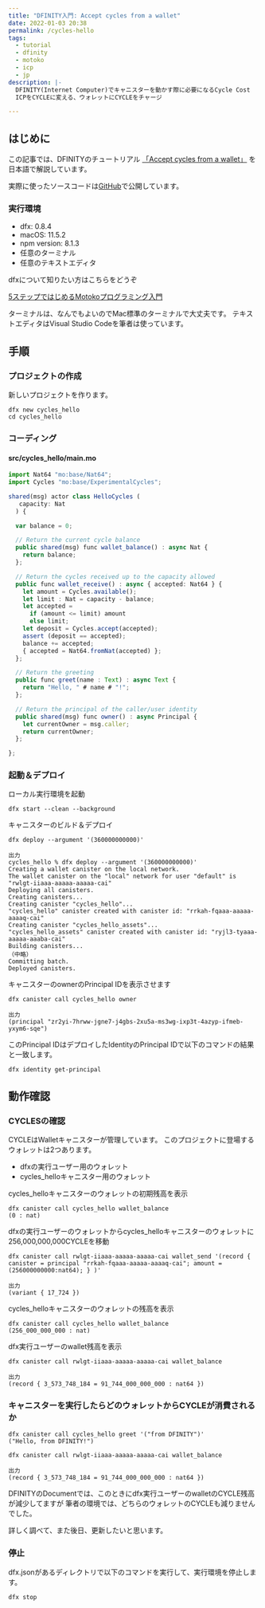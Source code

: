 ```yaml
---
title: "DFINITY入門: Accept cycles from a wallet"
date: 2022-01-03 20:38
permalink: /cycles-hello
tags:
  - tutorial
  - dfinity
  - motoko
  - icp
  - jp
description: |-
  DFINITY(Internet Computer)でキャニスターを動かす際に必要になるCycle Cost
  ICPをCYCLEに変える、ウォレットにCYCLEをチャージ

---
```


## はじめに
この記事では、DFINITYのチュートリアル
[「Accept cycles from a wallet」](https://smartcontracts.org/docs/developers-guide/tutorials/simple-cycles.html)
を日本語で解説しています。

実際に使ったソースコードは[GitHub](https://github.com/smacon-dev/motoko-tutorial/tree/main/cycles_hello)で公開しています。

### 実行環境
* dfx: 0.8.4
* macOS: 11.5.2
* npm version: 8.1.3
* 任意のターミナル
* 任意のテキストエディタ

dfxについて知りたい方はこちらをどうぞ

[5ステップではじめるMotokoプログラミング入門](/hello-motoko)

ターミナルは、なんでもよいのでMac標準のターミナルで大丈夫です。
テキストエディタはVisual Studio Codeを筆者は使っています。

## 手順
### プロジェクトの作成

新しいプロジェクトを作ります。

```
dfx new cycles_hello
cd cycles_hello
```

### コーディング

#### src/cycles_hello/main.mo
```ts
import Nat64 "mo:base/Nat64";
import Cycles "mo:base/ExperimentalCycles";

shared(msg) actor class HelloCycles (
   capacity: Nat
  ) {

  var balance = 0;

  // Return the current cycle balance
  public shared(msg) func wallet_balance() : async Nat {
    return balance;
  };

  // Return the cycles received up to the capacity allowed
  public func wallet_receive() : async { accepted: Nat64 } {
    let amount = Cycles.available();
    let limit : Nat = capacity - balance;
    let accepted =
      if (amount <= limit) amount
      else limit;
    let deposit = Cycles.accept(accepted);
    assert (deposit == accepted);
    balance += accepted;
    { accepted = Nat64.fromNat(accepted) };
  };

  // Return the greeting
  public func greet(name : Text) : async Text {
    return "Hello, " # name # "!";
  };

  // Return the principal of the caller/user identity
  public shared(msg) func owner() : async Principal {
    let currentOwner = msg.caller;
    return currentOwner;
  };

};
```

### 起動＆デプロイ

ローカル実行環境を起動
```
dfx start --clean --background
```

キャニスターのビルド＆デプロイ
```
dfx deploy --argument '(360000000000)'
```
```
出力
cycles_hello % dfx deploy --argument '(360000000000)'
Creating a wallet canister on the local network.
The wallet canister on the "local" network for user "default" is "rwlgt-iiaaa-aaaaa-aaaaa-cai"
Deploying all canisters.
Creating canisters...
Creating canister "cycles_hello"...
"cycles_hello" canister created with canister id: "rrkah-fqaaa-aaaaa-aaaaq-cai"
Creating canister "cycles_hello_assets"...
"cycles_hello_assets" canister created with canister id: "ryjl3-tyaaa-aaaaa-aaaba-cai"
Building canisters...
（中略）
Committing batch.
Deployed canisters.
```

キャニスターのownerのPrincipal IDを表示させます
```
dfx canister call cycles_hello owner
```
```
出力
(principal "zr2yi-7hrww-jgne7-j4gbs-2xu5a-ms3wg-ixp3t-4azyp-ifmeb-yxym6-sqe")
```
このPrincipal IDはデプロイしたIdentityのPrincipal IDで以下のコマンドの結果と一致します。
```
dfx identity get-principal
```

## 動作確認
### CYCLESの確認
CYCLEはWalletキャニスターが管理しています。
このプロジェクトに登場するウォレットは2つあります。

* dfxの実行ユーザー用のウォレット
* cycles_helloキャニスター用のウォレット

cycles_helloキャニスターのウォレットの初期残高を表示
```
dfx canister call cycles_hello wallet_balance
(0 : nat)
```

dfxの実行ユーザーのウォレットからcycles_helloキャニスターのウォレットに256,000,000,000CYCLEを移動
```
dfx canister call rwlgt-iiaaa-aaaaa-aaaaa-cai wallet_send '(record { canister = principal "rrkah-fqaaa-aaaaa-aaaaq-cai"; amount = (256000000000:nat64); } )'
```
```
出力
(variant { 17_724 })
```

cycles_helloキャニスターのウォレットの残高を表示
```
dfx canister call cycles_hello wallet_balance
(256_000_000_000 : nat)
```

dfx実行ユーザーのwallet残高を表示
```
dfx canister call rwlgt-iiaaa-aaaaa-aaaaa-cai wallet_balance
```
```
出力
(record { 3_573_748_184 = 91_744_000_000_000 : nat64 })
```

### キャニスターを実行したらどのウォレットからCYCLEが消費されるか
```
dfx canister call cycles_hello greet '("from DFINITY")'
("Hello, from DFINITY!")
```
```
dfx canister call rwlgt-iiaaa-aaaaa-aaaaa-cai wallet_balance
```
```
出力
(record { 3_573_748_184 = 91_744_000_000_000 : nat64 })
```

DFINITYのDocumentでは、このときにdfx実行ユーザーのwalletのCYCLE残高が減少してますが
筆者の環境では、どちらのウォレットのCYCLEも減りませんでした。

詳しく調べて、また後日、更新したいと思います。


### 停止
dfx.jsonがあるディレクトリで以下のコマンドを実行して、実行環境を停止します。
```
dfx stop
```
